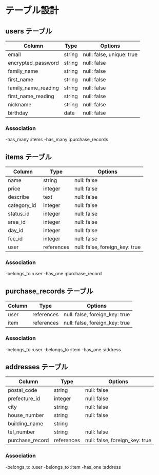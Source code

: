 # テーブル設計

## users テーブル

| Column              | Type    | Options                   |
| ------------------- | ------- | ------------------------- |
| email               | string  | null: false, unique: true |
| encrypted_password  | string  | null: false               |
| family_name         | string  | null: false               |
| first_name          | string  | null: false               |
| family_name_reading | string  | null: false               |
| first_name_reading  | string  | null: false               |
| nickname            | string  | null: false               |
| birthday            | date    | null: false               |

### Association

-has_many :items
-has_many :purchase_records


## items テーブル

| Column      | Type       | Options                        |
| ----------- | ---------- | ------------------------------ |
| name  　　　 | string     | null: false                    |
| price       | integer    | null: false                    |
| describe    | text       | null: false                    |
| category_id | integer    | null: false                    |
| status_id   | integer    | null: false                    |
| area_id     | integer    | null: false                    |
| day_id      | integer    | null: false                    |
| fee_id      | integer    | null: false                    |
| user        | references | null: false, foreign_key: true |

### Association

-belongs_to :user
-has_one :purchase_record


## purchase_records テーブル

| Column    | Type       | Options                        |
| --------- | ---------- | ------------------------------ |
| user      | references | null: false, foreign_key: true |
| item      | references | null: false, foreign_key: true |

### Association

-belongs_to :user
-belongs_to :item
-has_one :address


## addresses テーブル

| Column          | Type       | Options                        |
| --------------- | ---------- | ------------------------------ |
| postal_code     | string     | null: false                    |
| prefecture_id   | integer    | null: false                    |
| city            | string     | null: false                    |
| house_number    | string     | null: false                    |
| building_name   | string     |                                |
| tel_number      | string     | null: false                    |
| purchase_record | references | null: false, foreign_key: true |

### Association

-belongs_to :user
-belongs_to :item
-has_one :address